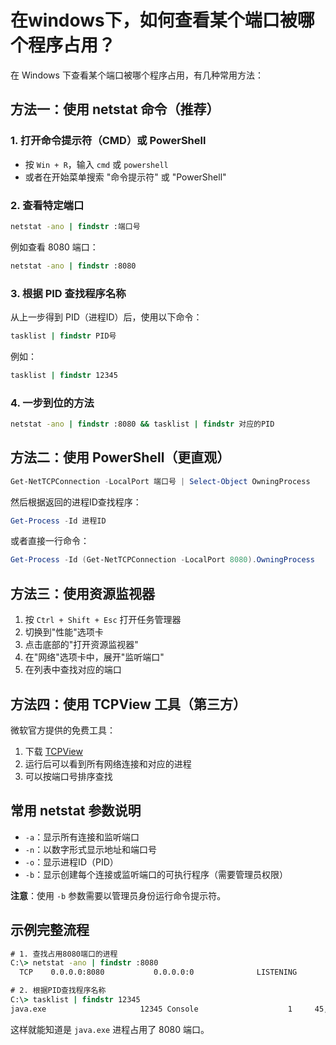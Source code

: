 # 在windows下，如何查看某个端口被哪个程序占用？

在 Windows 下查看某个端口被哪个程序占用，有几种常用方法：

## 方法一：使用 netstat 命令（推荐）

### 1. 打开命令提示符（CMD）或 PowerShell
- 按 `Win + R`，输入 `cmd` 或 `powershell`
- 或者在开始菜单搜索 "命令提示符" 或 "PowerShell"

### 2. 查看特定端口
```cmd
netstat -ano | findstr :端口号
```

例如查看 8080 端口：
```cmd
netstat -ano | findstr :8080
```

### 3. 根据 PID 查找程序名称
从上一步得到 PID（进程ID）后，使用以下命令：
```cmd
tasklist | findstr PID号
```

例如：
```cmd
tasklist | findstr 12345
```

### 4. 一步到位的方法
```cmd
netstat -ano | findstr :8080 && tasklist | findstr 对应的PID
```

## 方法二：使用 PowerShell（更直观）

```powershell
Get-NetTCPConnection -LocalPort 端口号 | Select-Object OwningProcess
```

然后根据返回的进程ID查找程序：
```powershell
Get-Process -Id 进程ID
```

或者直接一行命令：
```powershell
Get-Process -Id (Get-NetTCPConnection -LocalPort 8080).OwningProcess
```

## 方法三：使用资源监视器

1. 按 `Ctrl + Shift + Esc` 打开任务管理器
2. 切换到"性能"选项卡
3. 点击底部的"打开资源监视器"
4. 在"网络"选项卡中，展开"监听端口"
5. 在列表中查找对应的端口

## 方法四：使用 TCPView 工具（第三方）

微软官方提供的免费工具：
1. 下载 [TCPView](https://docs.microsoft.com/en-us/sysinternals/downloads/tcpview)
2. 运行后可以看到所有网络连接和对应的进程
3. 可以按端口号排序查找

## 常用 netstat 参数说明

- `-a`：显示所有连接和监听端口
- `-n`：以数字形式显示地址和端口号
- `-o`：显示进程ID（PID）
- `-b`：显示创建每个连接或监听端口的可执行程序（需要管理员权限）

**注意**：使用 `-b` 参数需要以管理员身份运行命令提示符。

## 示例完整流程

```cmd
# 1. 查找占用8080端口的进程
C:\> netstat -ano | findstr :8080
  TCP    0.0.0.0:8080           0.0.0.0:0              LISTENING       12345

# 2. 根据PID查找程序名称
C:\> tasklist | findstr 12345
java.exe                     12345 Console                    1     45,236 K
```

这样就能知道是 `java.exe` 进程占用了 8080 端口。
